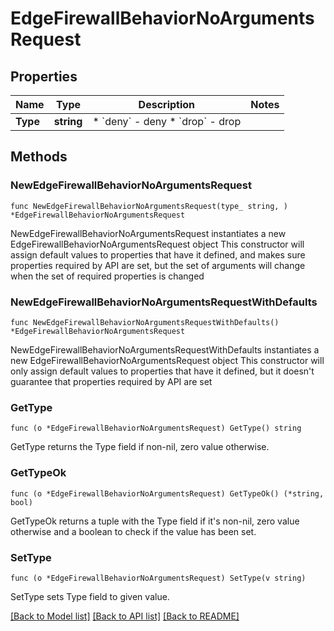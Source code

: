 # EdgeFirewallBehaviorNoArgumentsRequest

## Properties

Name | Type | Description | Notes
------------ | ------------- | ------------- | -------------
**Type** | **string** | * &#x60;deny&#x60; - deny * &#x60;drop&#x60; - drop | 

## Methods

### NewEdgeFirewallBehaviorNoArgumentsRequest

`func NewEdgeFirewallBehaviorNoArgumentsRequest(type_ string, ) *EdgeFirewallBehaviorNoArgumentsRequest`

NewEdgeFirewallBehaviorNoArgumentsRequest instantiates a new EdgeFirewallBehaviorNoArgumentsRequest object
This constructor will assign default values to properties that have it defined,
and makes sure properties required by API are set, but the set of arguments
will change when the set of required properties is changed

### NewEdgeFirewallBehaviorNoArgumentsRequestWithDefaults

`func NewEdgeFirewallBehaviorNoArgumentsRequestWithDefaults() *EdgeFirewallBehaviorNoArgumentsRequest`

NewEdgeFirewallBehaviorNoArgumentsRequestWithDefaults instantiates a new EdgeFirewallBehaviorNoArgumentsRequest object
This constructor will only assign default values to properties that have it defined,
but it doesn't guarantee that properties required by API are set

### GetType

`func (o *EdgeFirewallBehaviorNoArgumentsRequest) GetType() string`

GetType returns the Type field if non-nil, zero value otherwise.

### GetTypeOk

`func (o *EdgeFirewallBehaviorNoArgumentsRequest) GetTypeOk() (*string, bool)`

GetTypeOk returns a tuple with the Type field if it's non-nil, zero value otherwise
and a boolean to check if the value has been set.

### SetType

`func (o *EdgeFirewallBehaviorNoArgumentsRequest) SetType(v string)`

SetType sets Type field to given value.



[[Back to Model list]](../README.md#documentation-for-models) [[Back to API list]](../README.md#documentation-for-api-endpoints) [[Back to README]](../README.md)


